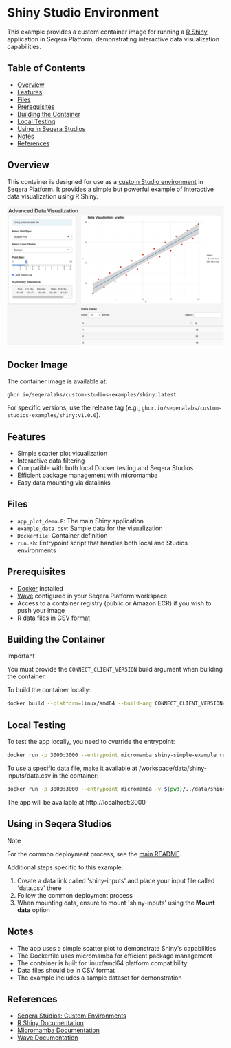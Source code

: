 # Shiny Studio Environment

This example provides a custom container image for running a [R Shiny](https://shiny.rstudio.com/) application in Seqera Platform, demonstrating interactive data visualization capabilities.

## Table of Contents

- [Overview](#overview)
- [Features](#features)
- [Files](#files)
- [Prerequisites](#prerequisites)
- [Building the Container](#building-the-container)
- [Local Testing](#local-testing)
- [Using in Seqera Studios](#using-in-seqera-studios)
- [Notes](#notes)
- [References](#references)

## Overview

This container is designed for use as a [custom Studio environment](https://docs.seqera.io/platform-cloud/studios/custom-envs) in Seqera Platform. It provides a simple but powerful example of interactive data visualization using R Shiny.

![Screenshot of the Shiny app](screenshot.png)

## Docker Image

The container image is available at:
```
ghcr.io/seqeralabs/custom-studios-examples/shiny:latest
```

For specific versions, use the release tag (e.g., `ghcr.io/seqeralabs/custom-studios-examples/shiny:v1.0.0`).

## Features

- Simple scatter plot visualization
- Interactive data filtering
- Compatible with both local Docker testing and Seqera Studios
- Efficient package management with micromamba
- Easy data mounting via datalinks

## Files

- `app_plot_demo.R`: The main Shiny application
- `example_data.csv`: Sample data for the visualization
- `Dockerfile`: Container definition
- `run.sh`: Entrypoint script that handles both local and Studios environments

## Prerequisites

- [Docker](https://www.docker.com/) installed
- [Wave](https://docs.seqera.io/platform-cloud/wave/) configured in your Seqera Platform workspace
- Access to a container registry (public or Amazon ECR) if you wish to push your image
- R data files in CSV format

## Building the Container

> [!IMPORTANT]
> You must provide the `CONNECT_CLIENT_VERSION` build argument when building the container.

To build the container locally:

```bash
docker build --platform=linux/amd64 --build-arg CONNECT_CLIENT_VERSION=0.8 -t shiny-simple-example .
```

## Local Testing

To test the app locally, you need to override the entrypoint:

```bash
docker run -p 3000:3000 --entrypoint micromamba shiny-simple-example run -n shiny R -e "shiny::runApp('/app/app_plot_demo.R', host='0.0.0.0', port=3000)"
```

To use a specific data file, make it available at /workspace/data/shiny-inputs/data.csv in the container:

```bash
docker run -p 3000:3000 --entrypoint micromamba -v $(pwd)/../data/shiny-inputs:/workspace/data/shiny-inputs shiny-simple-example run -n shiny R -e "shiny::runApp('/app/app_plot_demo.R', host='0.0.0.0', port=3000)"
```

The app will be available at http://localhost:3000

## Using in Seqera Studios

> [!NOTE]
> For the common deployment process, see the [main README](../README.md#deploying-to-seqera-studios).

Additional steps specific to this example:
1. Create a data link called 'shiny-inputs' and place your input file called 'data.csv' there
2. Follow the common deployment process
3. When mounting data, ensure to mount 'shiny-inputs' using the **Mount data** option

## Notes

- The app uses a simple scatter plot to demonstrate Shiny's capabilities
- The Dockerfile uses micromamba for efficient package management
- The container is built for linux/amd64 platform compatibility
- Data files should be in CSV format
- The example includes a sample dataset for demonstration

## References

- [Seqera Studios: Custom Environments](https://docs.seqera.io/platform-cloud/studios/custom-envs)
- [R Shiny Documentation](https://shiny.rstudio.com/)
- [Micromamba Documentation](https://mamba.readthedocs.io/)
- [Wave Documentation](https://docs.seqera.io/platform-cloud/wave/) 
